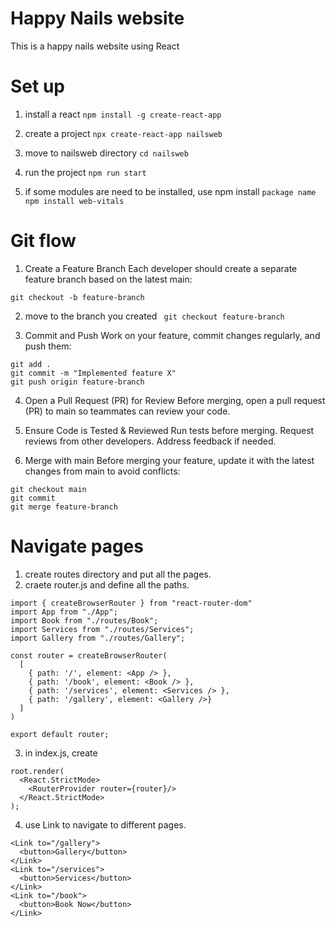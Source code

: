 # Happy Nails website
This is a happy nails website using React

# Set up
1. install a react
`npm install -g create-react-app`

2. create a project
`npx create-react-app nailsweb`

3. move to nailsweb directory
`cd nailsweb`

4. run the project
`npm run start`

5. if some modules are need to be installed, use npm install `package name`
`npm install web-vitals`

# Git flow
1. Create a Feature Branch
Each developer should create a separate feature branch based on the latest main:

`git checkout -b feature-branch`

2. move to the branch you created
` git checkout feature-branch`

3. Commit and Push
Work on your feature, commit changes regularly, and push them:

```
git add .
git commit -m "Implemented feature X"
git push origin feature-branch
```

4. Open a Pull Request (PR) for Review
Before merging, open a pull request (PR) to main so teammates can review your code.

5. Ensure Code is Tested & Reviewed
Run tests before merging.
Request reviews from other developers.
Address feedback if needed.

6. Merge with main
Before merging your feature, update it with the latest changes from main to avoid conflicts:

```
git checkout main
git commit
git merge feature-branch
```

# Navigate pages
1. create routes directory and put all the pages.
2. craete router.js and define all the paths.
```
import { createBrowserRouter } from "react-router-dom"
import App from "./App";
import Book from "./routes/Book";
import Services from "./routes/Services";
import Gallery from "./routes/Gallery";

const router = createBrowserRouter(
  [
    { path: '/', element: <App /> },
    { path: '/book', element: <Book /> },
    { path: '/services', element: <Services /> },
    { path: '/gallery', element: <Gallery />}
  ]
)

export default router;
```

3. in index.js, create <RouterProvider router={router}/>
```
root.render(
  <React.StrictMode>
    <RouterProvider router={router}/>
  </React.StrictMode>
);
```

4. use Link to navigate to different pages.
```
<Link to="/gallery">
  <button>Gallery</button>
</Link>
<Link to="/services">
  <button>Services</button>
</Link>
<Link to="/book">
  <button>Book Now</button>
</Link>
```
